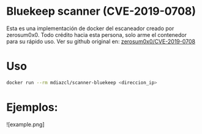 # Bluekeep scanner (CVE-2019-0708)
Esta es una implementación de docker del escaneador creado por zerosum0x0. Todo crédito hacia esta persona, solo arme el contenedor para su rápido uso.
Ver su github original en: [zerosum0x0/CVE-2019-0708](https://github.com/zerosum0x0/CVe-2019-0708)

# Uso
```bash
docker run --rm mdiazcl/scanner-bluekeep <direccion_ip>
```

# Ejemplos:
![example.png]
